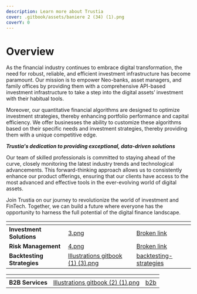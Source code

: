 ```yaml
---
description: Learn more about Trustia
cover: .gitbook/assets/baniere 2 (34) (1).png
coverY: 0
---
```


# Overview

As the financial industry continues to embrace digital transformation, the need for robust, reliable, and efficient investment infrastructure has become paramount. Our mission is to empower Neo-banks, asset managers, and family offices by providing them with a comprehensive API-based investment infrastructure to take a step into the digital assets’ investment with their habitual tools.

Moreover, our quantitative financial algorithms are designed to optimize investment strategies, thereby enhancing portfolio performance and capital efficiency. We offer businesses the ability to customize these algorithms based on their specific needs and investment strategies, thereby providing them with a unique competitive edge.

_**Trustia's dedication to providing exceptional, data-driven solutions**_&#x20;

Our team of skilled professionals is committed to staying ahead of the curve, closely monitoring the latest industry trends and technological advancements. This forward-thinking approach allows us to consistently enhance our product offerings, ensuring that our clients have access to the most advanced and effective tools in the ever-evolving world of digital assets.

Join Trustia on our journey to revolutionize the world of investment and FinTech. Together, we can build a future where everyone has the opportunity to harness the full potential of the digital finance landscape.

<table data-view="cards"><thead><tr><th></th><th data-hidden data-card-cover data-type="files"></th><th data-hidden data-card-target data-type="content-ref"></th></tr></thead><tbody><tr><td><strong>Investment Solutions</strong></td><td><a href=".gitbook/assets/3.png">3.png</a></td><td><a href="broken-reference">Broken link</a></td></tr><tr><td><strong>Risk Management</strong></td><td><a href=".gitbook/assets/4.png">4.png</a></td><td><a href="broken-reference">Broken link</a></td></tr><tr><td><strong>Backtesting Strategies</strong></td><td><a href=".gitbook/assets/Illustrations gitbook (1) (3).png">Illustrations gitbook (1) (3).png</a></td><td><a href="risk-management/backtesting-strategies/">backtesting-strategies</a></td></tr></tbody></table>

<table data-card-size="large" data-view="cards"><thead><tr><th></th><th data-hidden data-card-cover data-type="files"></th><th data-hidden data-card-target data-type="content-ref"></th></tr></thead><tbody><tr><td><strong>B2B Services</strong></td><td><a href=".gitbook/assets/Illustrations gitbook (2) (1).png">Illustrations gitbook (2) (1).png</a></td><td><a href="services/b2b/">b2b</a></td></tr></tbody></table>
